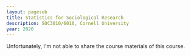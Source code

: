 ```yaml
---
layout: pagesub
title: Statistics for Sociological Research
description: SOC3010/6010, Cornell University
year: 2020
---
```


Unfortunately, I'm not able to share the course materials of this course.
